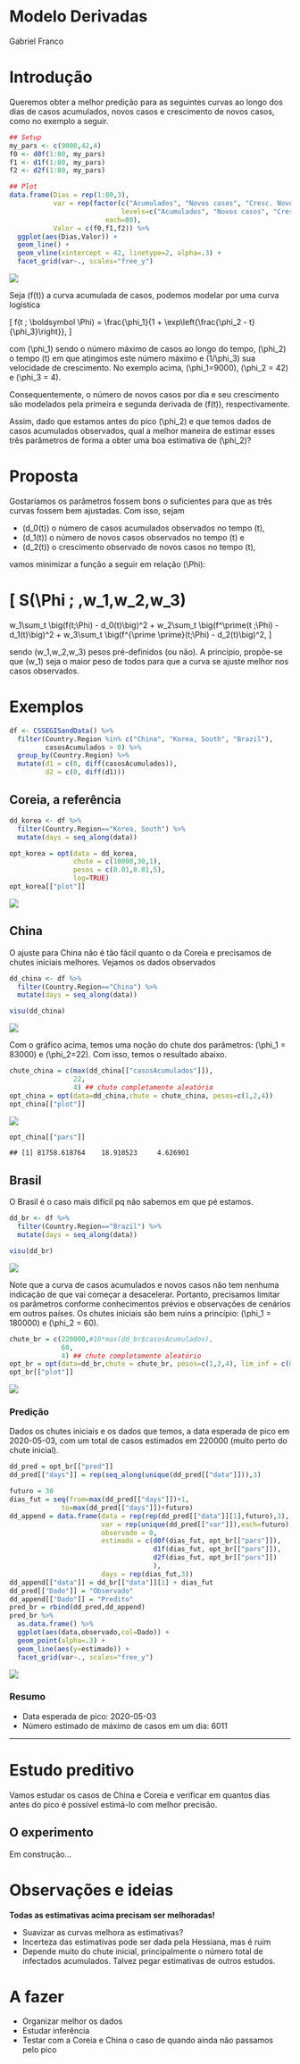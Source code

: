 Modelo Derivadas
================
Gabriel Franco

# Introdução

Queremos obter a melhor predição para as seguintes curvas ao longo dos
dias de casos acumulados, novos casos e crescimento de novos casos, como
no exemplo a seguir.

``` r
## Setup
my_pars <- c(9000,42,4)
f0 <- d0f(1:80, my_pars)
f1 <- d1f(1:80, my_pars)
f2 <- d2f(1:80, my_pars)

## Plot
data.frame(Dias = rep(1:80,3),
           var = rep(factor(c("Acumulados", "Novos casos", "Cresc. Novos Casos"),
                            levels=c("Acumulados", "Novos casos", "Cresc. Novos Casos")), 
                        each=80),
           Valor = c(f0,f1,f2)) %>% 
  ggplot(aes(Dias,Valor)) +
  geom_line() +
  geom_vline(xintercept = 42, linetype=2, alpha=.3) +
  facet_grid(var~., scales="free_y")
```

<img src="modelo_derivadas_files/figure-gfm/plot_intro-1.png" style="display: block; margin: auto;" />

Seja \(f(t)\) a curva acumulada de casos, podemos modelar por uma curva
logística

\[
f(t ; \boldsymbol \Phi) = \frac{\phi_1}{1 + \exp\left\{\frac{\phi_2 - t}{\phi_3}\right\}},
\]

com \(\phi_1\) sendo o número máximo de casos ao longo do tempo,
\(\phi_2\) o tempo \(t\) em que atingimos este número máximo e
\(1/\phi_3\) sua velocidade de crescimento. No exemplo acima,
\(\phi_1=9000\), \(\phi_2 = 42\) e \(\phi_3 = 4\).

Consequentemente, o número de novos casos por dia e seu crescimento são
modelados pela primeira e segunda derivada de \(f(t)\), respectivamente.

Assim, dado que estamos antes do pico \(\phi_2\) e que temos dados de
casos acumulados observados, qual a melhor maneira de estimar esses três
parâmetros de forma a obter uma boa estimativa de \(\phi_2\)?

# Proposta

Gostaríamos os parâmetros fossem bons o suficientes para que as três
curvas fossem bem ajustadas. Com isso, sejam

  - \(d_0(t)\) o número de casos acumulados observados no tempo \(t\),
  - \(d_1(t)\) o número de novos casos observados no tempo \(t\) e
  - \(d_2(t)\) o crescimento observado de novos casos no tempo \(t\),

vamos minimizar a função a seguir em relação \(\Phi\):

\[
S(\Phi ; \,w_1,w_2,w_3) 
= 
w_1\sum_t \big(f(t;\Phi) - d_0(t)\big)^2 +
w_2\sum_t \big(f^\prime(t ;\Phi) - d_1(t)\big)^2 +
w_3\sum_t \big(f^{\prime \prime}(t;\Phi) - d_2(t)\big)^2,
\]

sendo \(w_1,w_2,w_3\) pesos pré-definidos (ou não). A princípio,
propõe-se que \(w_1\) seja o maior peso de todos para que a curva se
ajuste melhor nos casos observados.

# Exemplos

``` r
df <- CSSEGISandData() %>%
  filter(Country.Region %in% c("China", "Korea, South", "Brazil"),
         casosAcumulados > 0) %>%
  group_by(Country.Region) %>%
  mutate(d1 = c(0, diff(casosAcumulados)), 
         d2 = c(0, diff(d1)))
```

## Coreia, a referência

``` r
dd_korea <- df %>% 
  filter(Country.Region=="Korea, South") %>% 
  mutate(days = seq_along(data))

opt_korea = opt(data = dd_korea, 
                chute = c(10000,30,1), 
                pesos = c(0.01,0.01,5), 
                log=TRUE)
opt_korea[["plot"]]
```

<img src="modelo_derivadas_files/figure-gfm/fit_coreia-1.png" style="display: block; margin: auto;" />

## China

O ajuste para China não é tão fácil quanto o da Coreia e precisamos de
chutes iniciais melhores. Vejamos os dados observados

``` r
dd_china <- df %>% 
  filter(Country.Region=="China") %>% 
  mutate(days = seq_along(data))

visu(dd_china)
```

<img src="modelo_derivadas_files/figure-gfm/obs_china-1.png" style="display: block; margin: auto;" />

Com o gráfico acima, temos uma noção do chute dos parâmetros:
\(\phi_1 = 83000\) e \(\phi_2=22\). Com isso, temos o resultado abaixo.

``` r
chute_china = c(max(dd_china[["casosAcumulados"]]),
                22,
                4) ## chute completamente aleatório
opt_china = opt(data=dd_china,chute = chute_china, pesos=c(1,2,4))
opt_china[["plot"]]
```

<img src="modelo_derivadas_files/figure-gfm/fit_china-1.png" style="display: block; margin: auto;" />

``` r
opt_china[["pars"]]
```

    ## [1] 81758.618764    18.910523     4.626901

## Brasil

O Brasil é o caso mais difícil pq não sabemos em que pé estamos.

``` r
dd_br <- df %>% 
  filter(Country.Region=="Brazil") %>% 
  mutate(days = seq_along(data))

visu(dd_br)
```

<img src="modelo_derivadas_files/figure-gfm/brasil_visu-1.png" style="display: block; margin: auto;" />

Note que a curva de casos acumulados e novos casos não tem nenhuma
indicação de que vai começar a desacelerar. Portanto, precisamos limitar
os parâmetros conforme conhecimentos prévios e observações de cenários
em outros países. Os chutes iniciais são bem ruins a princípio:
\(\phi_1 = 180000\) e \(\phi_2 = 60\).

``` r
chute_br = c(220000,#10*max(dd_br$casosAcumulados),
             60,
             4) ## chute completamente aleatório
opt_br = opt(data=dd_br,chute = chute_br, pesos=c(1,2,4), lim_inf = c(0,44,0))
opt_br[["plot"]]
```

<img src="modelo_derivadas_files/figure-gfm/br_opt-1.png" style="display: block; margin: auto;" />

### Predição

Dados os chutes iniciais e os dados que temos, a data esperada de pico
em 2020-05-03, com um total de casos estimados em 220000 (muito perto do
chute inicial).

``` r
dd_pred = opt_br[["pred"]]
dd_pred[["days"]] = rep(seq_along(unique(dd_pred[["data"]])),3)

futuro = 30
dias_fut = seq(from=max(dd_pred[["days"]])+1,
             to=max(dd_pred[["days"]])+futuro)
dd_append = data.frame(data = rep(rep(dd_pred[["data"]][1],futuro),3), ## inicializando
                       var = rep(unique(dd_pred[["var"]]),each=futuro),
                       observado = 0,
                       estimado = c(d0f(dias_fut, opt_br[["pars"]]), 
                                    d1f(dias_fut, opt_br[["pars"]]), 
                                    d2f(dias_fut, opt_br[["pars"]]) 
                                    ),
                       days = rep(dias_fut,3))
dd_append[["data"]] = dd_br[["data"]][1] + dias_fut
dd_pred[["Dado"]] = "Observado"
dd_append[["Dado"]] = "Predito"
pred_br = rbind(dd_pred,dd_append)
pred_br %>% 
  as.data.frame() %>% 
  ggplot(aes(data,observado,col=Dado)) +
  geom_point(alpha=.3) +
  geom_line(aes(y=estimado)) +
  facet_grid(var~., scales="free_y")
```

<img src="modelo_derivadas_files/figure-gfm/br_pred-1.png" style="display: block; margin: auto;" />

### Resumo

  - Data esperada de pico: 2020-05-03
  - Número estimado de máximo de casos em um dia: 6011

-----

# Estudo preditivo

Vamos estudar os casos de China e Coreia e verificar em quantos dias
antes do pico é possível estimá-lo com melhor precisão.

## O experimento

Em construção…

# Observações e ideias

**Todas as estimativas acima precisam ser melhoradas\!**

  - Suavizar as curvas melhora as estimativas?
  - Incerteza das estimativas pode ser dada pela Hessiana, mas é ruim
  - Depende muito do chute inicial, principalmente o número total de
    infectados acumulados. Talvez pegar estimativas de outros estudos.

# A fazer

  - Organizar melhor os dados
  - Estudar inferência
  - Testar com a Coreia e China o caso de quando ainda não passamos pelo
    pico
